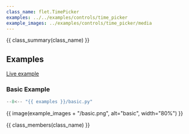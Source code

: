 ```yaml
---
class_name: flet.TimePicker
examples: ../../examples/controls/time_picker
example_images: ../examples/controls/time_picker/media
---
```


{{ class_summary(class_name) }}

## Examples

[Live example](https://flet-controls-gallery.fly.dev/dialogs/timepicker)

### Basic Example

```python
--8<-- "{{ examples }}/basic.py"
```

{{ image(example_images + "/basic.png", alt="basic", width="80%") }}


{{ class_members(class_name) }}
